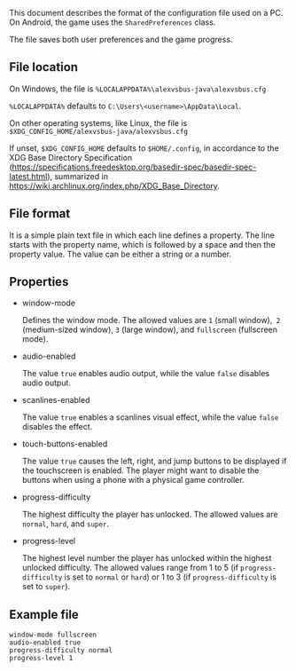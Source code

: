 This document describes the format of the configuration file used on a PC. On
Android, the game uses the ``SharedPreferences`` class.

The file saves both user preferences and the game progress.


## File location

On Windows, the file is
``%LOCALAPPDATA%\alexvsbus-java\alexvsbus.cfg``

``%LOCALAPPDATA%`` defaults to ``C:\Users\<username>\AppData\Local``.

On other operating systems, like Linux, the file is
``$XDG_CONFIG_HOME/alexvsbus-java/alexvsbus.cfg``

If unset, ``$XDG_CONFIG_HOME`` defaults to ``$HOME/.config``, in accordance to
the XDG Base Directory Specification
(https://specifications.freedesktop.org/basedir-spec/basedir-spec-latest.html),
summarized in https://wiki.archlinux.org/index.php/XDG_Base_Directory.


## File format

It is a simple plain text file in which each line defines a property. The line
starts with the property name, which is followed by a space and then the
property value. The value can be either a string or a number.


## Properties

* window-mode

  Defines the window mode. The allowed values are ``1`` (small window),`` 2``
  (medium-sized window), ``3`` (large window), and ``fullscreen`` (fullscreen
  mode).

* audio-enabled

  The value ``true`` enables audio output, while the value ``false`` disables
  audio output.

* scanlines-enabled

  The value ``true`` enables a scanlines visual effect, while the value
  ``false`` disables the effect.

* touch-buttons-enabled

  The value ``true`` causes the left, right, and jump buttons to be displayed
  if the touchscreen is enabled. The player might want to disable the buttons
  when using a phone with a physical game controller.

* progress-difficulty

  The highest difficulty the player has unlocked. The allowed values are
  ``normal``, ``hard``, and ``super``.

* progress-level

  The highest level number the player has unlocked within the highest unlocked
  difficulty. The allowed values range from 1 to 5 (if ``progress-difficulty``
  is set to ``normal`` or ``hard``) or 1 to 3 (if ``progress-difficulty`` is
  set to ``super``).

## Example file

```
window-mode fullscreen
audio-enabled true
progress-difficulty normal
progress-level 1
```

